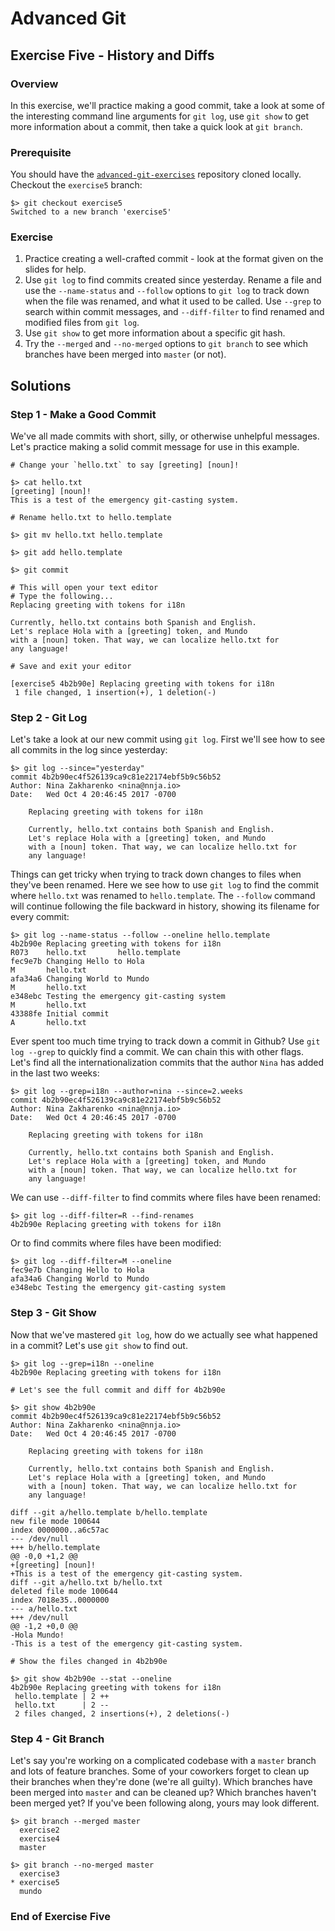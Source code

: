 # Advanced Git
## Exercise Five - History and Diffs

### Overview
In this exercise, we'll practice making a good commit, take a look at some of the interesting command line arguments for `git log`, use `git show` to get more information about a commit, then take a quick look at `git branch`.

### Prerequisite
You should have the [`advanced-git-exercises`](https://github.com/nnja/advanced-git-exercises)  repository cloned locally. Checkout the `exercise5` branch:

```
$> git checkout exercise5
Switched to a new branch 'exercise5'
```

### Exercise
1. Practice creating a well-crafted commit - look at the format given on the slides for help.
2. Use `git log` to find commits created since yesterday. Rename a file and use the `--name-status` and `--follow` options to `git log` to track down when the file was renamed, and what it used to be called. Use `--grep` to search within commit messages, and `--diff-filter` to find renamed and modified files from `git log`.
3. Use `git show` to get more information about a specific git hash.
4. Try the `--merged` and `--no-merged` options to `git branch` to see which branches have been merged into `master` (or not).

## Solutions

### Step 1 - Make a Good Commit
We've all made commits with short, silly, or otherwise unhelpful messages. Let's practice making a solid commit message for use in this example.

```
# Change your `hello.txt` to say [greeting] [noun]!

$> cat hello.txt
[greeting] [noun]!
This is a test of the emergency git-casting system.

# Rename hello.txt to hello.template

$> git mv hello.txt hello.template

$> git add hello.template

$> git commit

# This will open your text editor
# Type the following...
Replacing greeting with tokens for i18n

Currently, hello.txt contains both Spanish and English.
Let's replace Hola with a [greeting] token, and Mundo
with a [noun] token. That way, we can localize hello.txt for
any language!

# Save and exit your editor

[exercise5 4b2b90e] Replacing greeting with tokens for i18n
 1 file changed, 1 insertion(+), 1 deletion(-)
```

### Step 2 - Git Log
Let's take a look at our new commit using `git log`. First we'll see how to see all commits in the log since yesterday:

```
$> git log --since="yesterday"
commit 4b2b90ec4f526139ca9c81e22174ebf5b9c56b52
Author: Nina Zakharenko <nina@nnja.io>
Date:   Wed Oct 4 20:46:45 2017 -0700

    Replacing greeting with tokens for i18n

    Currently, hello.txt contains both Spanish and English.
    Let's replace Hola with a [greeting] token, and Mundo
    with a [noun] token. That way, we can localize hello.txt for
    any language!
```

Things can get tricky when trying to track down changes to files when they've been renamed. Here we see how to use `git log` to find the commit where `hello.txt` was renamed to `hello.template`. The `--follow` command will continue following the file backward in history, showing its filename for every commit:

```
$> git log --name-status --follow --oneline hello.template
4b2b90e Replacing greeting with tokens for i18n
R073    hello.txt       hello.template
fec9e7b Changing Hello to Hola
M       hello.txt
afa34a6 Changing World to Mundo
M       hello.txt
e348ebc Testing the emergency git-casting system
M       hello.txt
43388fe Initial commit
A       hello.txt
```

Ever spent too much time trying to track down a commit in Github? Use `git log --grep` to quickly find a commit. We can chain this with other flags. Let's find all the internationalization commits that the author `Nina` has added in the last two weeks:

```
$> git log --grep=i18n --author=nina --since=2.weeks
commit 4b2b90ec4f526139ca9c81e22174ebf5b9c56b52
Author: Nina Zakharenko <nina@nnja.io>
Date:   Wed Oct 4 20:46:45 2017 -0700

    Replacing greeting with tokens for i18n

    Currently, hello.txt contains both Spanish and English.
    Let's replace Hola with a [greeting] token, and Mundo
    with a [noun] token. That way, we can localize hello.txt for
    any language!
```

We can use `--diff-filter` to find commits where files have been renamed:

```
$> git log --diff-filter=R --find-renames
4b2b90e Replacing greeting with tokens for i18n
```

Or to find commits where files have been modified:

```
$> git log --diff-filter=M --oneline
fec9e7b Changing Hello to Hola
afa34a6 Changing World to Mundo
e348ebc Testing the emergency git-casting system
```

### Step 3 - Git Show
Now that we've mastered `git log`, how do we actually see what happened in a commit? Let's use `git show` to find out.

```
$> git log --grep=i18n --oneline
4b2b90e Replacing greeting with tokens for i18n

# Let's see the full commit and diff for 4b2b90e

$> git show 4b2b90e
commit 4b2b90ec4f526139ca9c81e22174ebf5b9c56b52
Author: Nina Zakharenko <nina@nnja.io>
Date:   Wed Oct 4 20:46:45 2017 -0700

    Replacing greeting with tokens for i18n

    Currently, hello.txt contains both Spanish and English.
    Let's replace Hola with a [greeting] token, and Mundo
    with a [noun] token. That way, we can localize hello.txt for
    any language!

diff --git a/hello.template b/hello.template
new file mode 100644
index 0000000..a6c57ac
--- /dev/null
+++ b/hello.template
@@ -0,0 +1,2 @@
+[greeting] [noun]!
+This is a test of the emergency git-casting system.
diff --git a/hello.txt b/hello.txt
deleted file mode 100644
index 7018e35..0000000
--- a/hello.txt
+++ /dev/null
@@ -1,2 +0,0 @@
-Hola Mundo!
-This is a test of the emergency git-casting system.

# Show the files changed in 4b2b90e

$> git show 4b2b90e --stat --oneline
4b2b90e Replacing greeting with tokens for i18n
 hello.template | 2 ++
 hello.txt      | 2 --
 2 files changed, 2 insertions(+), 2 deletions(-)
```

### Step 4 - Git Branch
Let's say you're working on a complicated codebase with a `master` branch and lots of feature branches. Some of your coworkers forget to clean up their branches when they're done (we're all guilty). Which branches have been merged into `master` and can be cleaned up? Which branches haven't been merged yet? If you've been following along, yours may look different.

```
$> git branch --merged master
  exercise2
  exercise4
  master

$> git branch --no-merged master
  exercise3
* exercise5
  mundo
```

### End of Exercise Five